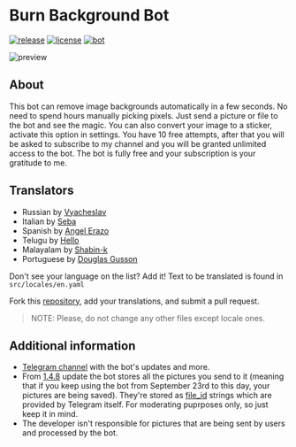 # Burn Background Bot
[![release](https://img.shields.io/badge/release-v1.4.15-green.svg?style=flat)]()
[![license](https://img.shields.io/github/license/s0ftik3/random-animals)]()
[![bot](https://img.shields.io/badge/Bot-Telegram-blue)](https://t.me/burnbgbot)

![preview](https://i.ibb.co/dKxZf5G/preview.png)

## About
This bot can remove image backgrounds automatically in a few seconds. No need to spend hours manually picking pixels. Just send a picture or file to the bot and see the magic. You can also convert your image to a sticker, activate this option in settings. You have 10 free attempts, after that you will be asked to subscribe to my channel and you will be granted unlimited access to the bot. The bot is fully free and your subscription is your gratitude to me.

## Translators

* Russian by [Vyacheslav](https://t.me/vychs)
* Italian by [Seba](https://t.me/probably_dead)
* Spanish by [Angel Erazo](https://t.me/aerazo)
* Telugu by [Hello](https://t.me/Udaycab)
* Malayalam by [Shabin-k](https://github.com/SHABIN-K)
* Portuguese by [Douglas Gusson](https://t.me/gussond)

Don't see your language on the list? Add it!
Text to be translated is found in `src/locales/en.yaml`

Fork this [repository](https://github.com/s0ftik3/burnbg-bot), add your translations, and submit a pull request.

> NOTE: Please, do not change any other files except locale ones.

## Additional information
* [Telegram channel](https://t.me/softik) with the bot's updates and more.
* From [1.4.8](https://github.com/s0ftik3/burnbg-bot/commit/38927527e873f2b9640387f4ff7703ca7a070175) update the bot stores all the pictures you send to it (meaning that if you keep using the bot from September 23rd to this day, your pictures are being saved). They're stored as [file_id](https://core.telegram.org/bots/api#file) strings which are provided by Telegram itself. For moderating puprposes only, so just keep it in mind.
* The developer isn't responsible for pictures that are being sent by users and processed by the bot.